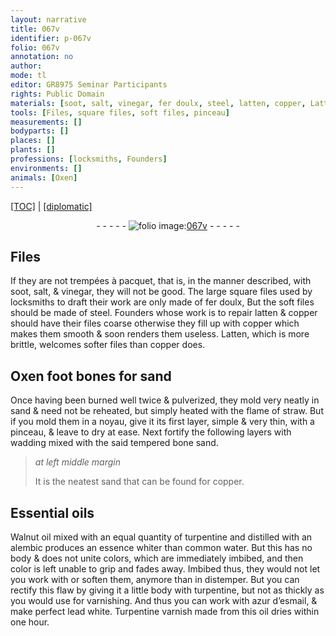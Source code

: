 ```yaml
---
layout: narrative
title: 067v
identifier: p-067v
folio: 067v
annotation: no
author:
mode: tl
editor: GR8975 Seminar Participants
rights: Public Domain
materials: [soot, salt, vinegar, fer doulx, steel, latten, copper, Latten, Oxen foot bones for sand, straw, wadding, bone sand, Essential oils, Walnut oil, turpentine, essence, water, azur d’esmail, lead white, Turpentine varnish, oil]
tools: [Files, square files, soft files, pinceau]
measurements: []
bodyparts: []
places: []
plants: []
professions: [locksmiths, Founders]
environments: []
animals: [Oxen]
---
```


<p><a href="{{ site.baseurl }}/translation/" target="_blank">[TOC]</a> | <a href="{{ site.baseurl }}/texts/p-067v_tc/">[diplomatic]</a></p><div class="folio" align="center">- - - - - <a href="http://gallica.bnf.fr/ark:/12148/btv1b10500001g/f140.image" target="_blank"><img src="https://cu-mkp.github.io/2017-workshop-edition/assets/photo-icon.png" alt="folio image: " style="display:inline-block; margin-bottom:-3px;"/>067v</a> - - - - - </div>  
  

## <span class="tl">Files</span>

 
If they are not trempées à pacquet, that is, in the manner described, with <span class="m">soot</span>, <span class="m">salt</span>, & <span class="m">vinegar</span>, they will not be good. The large <span class="tl">square files</span> used by <span class="pro">locksmiths</span> to draft their work are only made of <span class="m">fer doulx</span>, But the <span class="tl">soft files</span> should be made of <span class="m">steel</span>. <span class="pro">Founders</span> whose work is to repair <span class="m">latten</span> & <span class="m">copper</span> should have their files coarse otherwise they fill up with <span class="m">copper</span> which makes them smooth & soon renders them useless. <span class="m">Latten</span>, which is more brittle, welcomes softer files than <span class="m">copper</span> does.
 
 
  

## <span class="m"><span class="al">Oxen</span> foot bones for sand</span>

 
Once having been burned well twice & pulverized, they mold very neatly in sand & need not be reheated, but simply heated with the flame of <span class="m">straw</span>. But if you mold them in a noyau, give it its first layer, simple & very thin, with a <span class="tl">pinceau</span>, & leave to dry at ease. Next fortify the following layers with <span class="m">wadding</span> mixed with the said tempered <span class="m">bone sand</span>.
 
> *at left middle margin*
> 
> 
>   It is the neatest sand that can be found for <span class="m">copper</span>.
 
 
  

## <span class="m">Essential oils</span>

 
<span class="m"><span class="add">Walnut</span> oil</span> mixed with an equal quantity of <span class="m">turpentine</span> and distilled with an alembic produces an <span class="m">essence</span> whiter than common <span class="m">water</span>. But this has no body & does not unite colors, which are immediately imbibed, and then color is left unable to grip and fades away. Imbibed thus, they would not let you work with or soften them, anymore than in distemper. But you can rectify this flaw by giving it a little body with <span class="m">turpentine</span>, <span class="sup">but</span> not as thickly as you would use for varnishing. And thus you can work with <span class="m">azur d’esmail</span>, & make perfect <span class="m">lead white</span>. <span class="m">Turpentine varnish</span> made from this <span class="m">oil</span> dries within one hour.
 
